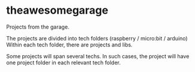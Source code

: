 # theawesomegarage
Projects from the garage.

The projects are divided into tech folders (raspberry / micro:bit / arduino)
Within each tech folder, there are projects and libs.

Some projects will span several techs. In such cases, the project will have one project folder in each relevant tech folder.
